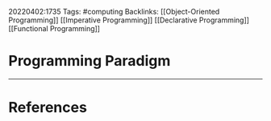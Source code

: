 20220402:1735
Tags: #computing 
Backlinks: [[Object-Oriented Programming]] [[Imperative Programming]] [[Declarative Programming]] [[Functional Programming]]
# Programming Paradigm




---
# References